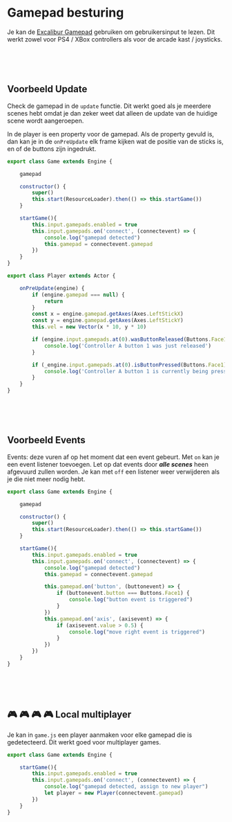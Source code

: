 # Gamepad besturing

Je kan de [Excalibur Gamepad](https://excaliburjs.com/docs/gamepad) gebruiken om gebruikersinput te lezen. Dit werkt zowel voor PS4 / XBox controllers als voor de arcade kast / joysticks.

<br><br><br>

## Voorbeeld Update

Check de gamepad in de `update` functie. Dit werkt goed als je meerdere scenes hebt omdat je dan zeker weet dat alleen de update van de huidige scene wordt aangeroepen.

In de player is een property voor de gamepad. Als de property gevuld is, dan kan je in de `onPreUpdate` elk frame kijken wat de positie van de sticks is, en of de buttons zijn ingedrukt.

```javascript
export class Game extends Engine {

    gamepad

    constructor() {
        super()
        this.start(ResourceLoader).then(() => this.startGame())
    }

    startGame(){
        this.input.gamepads.enabled = true
        this.input.gamepads.on('connect', (connectevent) => {
            console.log("gamepad detected")
            this.gamepad = connectevent.gamepad
        })
    }
}
```

```javascript
export class Player extends Actor {

    onPreUpdate(engine) {
        if (engine.gamepad === null) {
            return
        }
        const x = engine.gamepad.getAxes(Axes.LeftStickX)
        const y = engine.gamepad.getAxes(Axes.LeftStickY)
        this.vel = new Vector(x * 10, y * 10)

        if (engine.input.gamepads.at(0).wasButtonReleased(Buttons.Face1)) {
            console.log('Controller A button 1 was just released')
        }

        if (_engine.input.gamepads.at(0).isButtonPressed(Buttons.Face1)) {
            console.log('Controller A button 1 is currently being pressed')
        }
    }
}
```

<br>
<Br>
<br>


## Voorbeeld Events

Events: deze vuren af op het moment dat een event gebeurt. Met `on` kan je een event listener toevoegen. Let op dat events door ***alle scenes*** heen afgevuurd zullen worden. Je kan met `off` een listener weer verwijderen als je die niet meer nodig hebt. 

```javascript
export class Game extends Engine {

    gamepad

    constructor() {
        super()
        this.start(ResourceLoader).then(() => this.startGame())
    }

    startGame(){
        this.input.gamepads.enabled = true
        this.input.gamepads.on('connect', (connectevent) => {
            console.log("gamepad detected")
            this.gamepad = connectevent.gamepad

            this.gamepad.on('button', (buttonevent) => {
                if (buttonevent.button === Buttons.Face1) {
                    console.log("button event is triggered")
                }
            })
            this.gamepad.on('axis', (axisevent) => {
                if (axisevent.value > 0.5) {
                    console.log("move right event is triggered")
                }
            })
        })
    }
}
```

<br><br><br>

## 🎮 🎮 🎮 🎮 Local multiplayer

Je kan in `game.js` een player aanmaken voor elke gamepad die is gedetecteerd. Dit werkt goed voor multiplayer games. 

```javascript
export class Game extends Engine {

    startGame(){
        this.input.gamepads.enabled = true
        this.input.gamepads.on('connect', (connectevent) => {
            console.log("gamepad detected, assign to new player")
            let player = new Player(connectevent.gamepad)
        })
    }
}
```